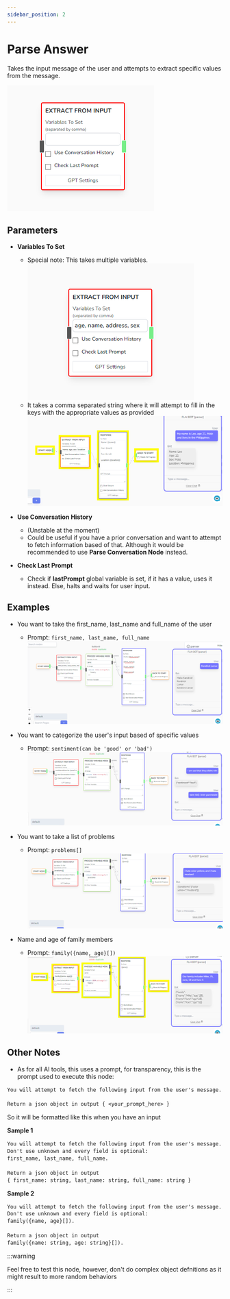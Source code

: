 ```yaml
---
sidebar_position: 2
---
```


# Parse Answer

Takes the input message of the user and attempts to extract specific values from the message.

![alt text](image-1.png)

## Parameters

- **Variables To Set**

  - Special note: This takes multiple variables.
    ![alt text](image-2.png)
  - It takes a comma separated string where it will attempt to fill in the keys with the appropriate values as provided
    ![alt text](image-3.png)

- **Use Conversation History**

  - (Unstable at the moment)
  - Could be useful if you have a prior conversation and want to attempt to fetch information based of that. Although it would be recommended to use **Parse Conversation Node** instead.

- **Check Last Prompt**
  - Check if **lastPrompt** global variable is set, if it has a value, uses it instead. Else, halts and waits for user input.

## Examples

- You want to take the first_name, last_name and full_name of the user

  - Prompt: `first_name, last_name, full_name`
    ![alt text](image-7.png)

- You want to categorize the user's input based of specific values

  - Prompt: `sentiment(can be 'good' or 'bad')`
    ![alt text](image-5.png)

- You want to take a list of problems

  - Prompt: `problems[]`
    ![alt text](image-4.png)

- Name and age of family members

  - Prompt: `family({name, age}[])`
    ![alt text](image-6.png)

## Other Notes

- As for all AI tools, this uses a prompt, for transparency, this is the prompt used to execute this node:

```txt
You will attempt to fetch the following input from the user's message. Don't use unknown and every field is optional: <your prompt here>.

Return a json object in output { <your_prompt_here> }
```

So it will be formatted like this when you have an input

**Sample 1**

```txt
You will attempt to fetch the following input from the user's message.
Don't use unknown and every field is optional:
first_name, last_name, full_name.

Return a json object in output
{ first_name: string, last_name: string, full_name: string }
```

**Sample 2**

```txt
You will attempt to fetch the following input from the user's message.
Don't use unknown and every field is optional:
family({name, age}[]).

Return a json object in output
family({name: string, age: string}[]).
```

:::warning

Feel free to test this node, however, don't do complex object defnitions as it might result to more random behaviors

:::
